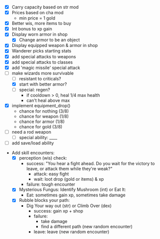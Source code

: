 * [x] Carry capacity based on str mod
* [x] Prices based on cha mod
    * min price = 1 gold
* [x] Better wis, more items to buy
* [x] Int bonus to xp gain
* [x] Display worn armor in shop
    * [x] Change armor to be an object
* [x] Display equipped weapon & armor in shop
* [x] Wanderer picks starting stats
* [x] add special attacks to weapons
* [x] add special attacks to classes
* [x] add 'magic missile' special attack
* [ ] make wizards more survivable
    * [ ] resistant to criticals?
    * [x] start with better armor?
    * [ ] special: regen?
        * if cooldown > 0, heal 1/4 max health
        * can't heal above max
* [x] implement equipment_drop()
    * chance for nothing (3/8)
    * chance for weapon (1/8)
    * chance for armor (1/8)
    * chance for gold (3/8)
* [ ] need a rod weapon
    * [ ] special ability: ____
* [ ] add save/load ability

* Add skill encounters:
    * [x] perception (wis) check:
        * success: "You hear a fight ahead. Do you wait for the victory to leave, or attack them while they're weak?"
            * attack: easy fight
            * wait: loot drop (gold or items) & xp
        * failure: tough encounter
    * [x] Mysterious Fungus: Identify Mushroom (int) or Eat It:
        * Eat: sometimes gain xp, sometimes take damage
    * [x] Rubble blocks your path:
        * Dig Your way out (str) or Climb Over (dex)
            * success: gain xp + shop
            * failure:
                * take damage 
                * find a different path (new random encounter)
            * leave: leave (new random encounter)
